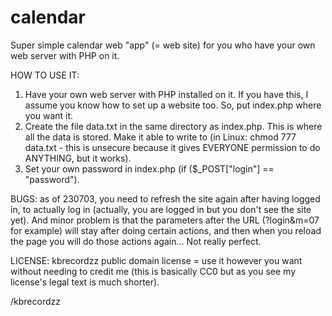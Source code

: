 # calendar

Super simple calendar web "app" (= web site) for you who have your own web server with PHP on it.

HOW TO USE IT:
1. Have your own web server with PHP installed on it. If you have this, I assume you know how to set up a website too. So, put index.php where you want it.
2. Create the file data.txt in the same directory as index.php. This is where all the data is stored. Make it able to write to (in Linux: chmod 777 data.txt - this is unsecure because it gives EVERYONE permission to do ANYTHING, but it works).
4. Set your own password in index.php (if ($_POST["login"] == "password").

BUGS: as of 230703, you need to refresh the site again after having logged in, to actually log in (actually, you are logged in but you don't see the site yet). And minor problem is that the parameters after the URL (?login&m=07 for example) will stay after doing certain actions, and then when you reload the page you will do those actions again... Not really perfect.

LICENSE: kbrecordzz public domain license = use it however you want without needing to credit me (this is basically CC0 but as you see my license's legal text is much shorter).

/kbrecordzz
